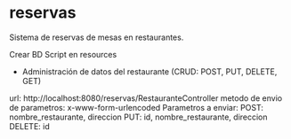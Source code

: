 # reservas
Sistema de reservas de mesas en restaurantes.

Crear BD
Script en resources


- Administración de datos del restaurante (CRUD: POST, PUT, DELETE, GET)

url: http://localhost:8080/reservas/RestauranteController
metodo de envio de parametros: x-www-form-urlencoded
Parametros a enviar: 
POST: nombre_restaurante, direccion
PUT: id, nombre_restaurante, direccion
DELETE: id

